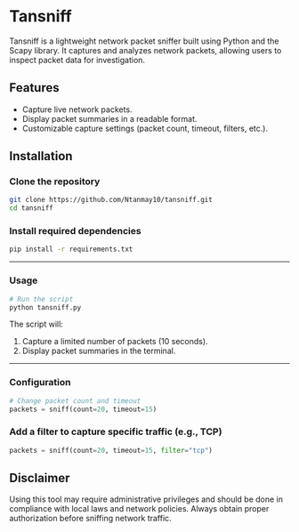 # Tansniff

Tansniff is a lightweight network packet sniffer built using Python and the Scapy library. It captures and analyzes network packets, allowing users to inspect packet data for investigation.

## Features

- Capture live network packets.
- Display packet summaries in a readable format.
- Customizable capture settings (packet count, timeout, filters, etc.).

## Installation

### Clone the repository
```bash
git clone https://github.com/Ntanmay10/tansniff.git
cd tansniff
```
### Install required dependencies
```bash
pip install -r requirements.txt
```

---

### Usage

```bash
# Run the script
python tansniff.py
```

The script will:

1. Capture a limited number of packets (10 seconds).
2. Display packet summaries in the terminal.

---

### Configuration
```python
# Change packet count and timeout
packets = sniff(count=20, timeout=15)
```

### Add a filter to capture specific traffic (e.g., TCP)
```python
packets = sniff(count=20, timeout=15, filter="tcp")
```


## Disclaimer

Using this tool may require administrative privileges and should be done in compliance with local laws and network policies. Always obtain proper authorization before sniffing network traffic.